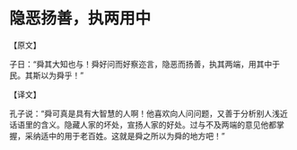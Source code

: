 # 隐恶扬善，执两用中

【原文】 

子日：“舜其大知也与！舜好问而好察迩言，隐恶而扬善，执其两端，用其中于民。其斯以为舜乎！” 

【译文】 

孔子说：“舜可真是具有大智慧的人啊！他喜欢向人问问题，又善于分析别人浅近话语里的含义。隐藏人家的坏处，宣扬人家的好处。过与不及两端的意见他都掌握，采纳适中的用于老百姓。这就是舜之所以为舜的地方吧！”
 